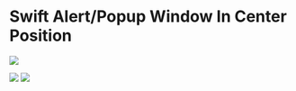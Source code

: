 # Swift Alert/Popup Window In Center Position

[![](https://avatars0.githubusercontent.com/u/6184050?v=3&s=460)](https://github.com/rzrasel/iOS-Swift-2016)

[![](http://img.shields.io/badge/Swift-2.1-blue.svg)](https://developer.apple.com/swift)
[![](http://img.shields.io/badge/Platforms-iOS_|%20OS%20X_|%20tvOS_|%20watchOS-blue.svg)]()


